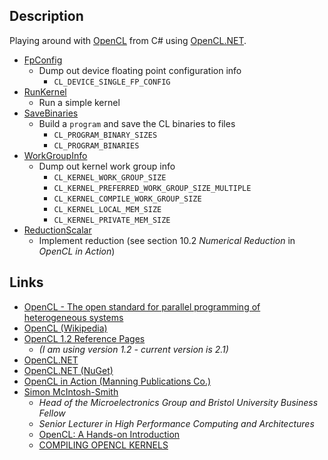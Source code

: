 
## Description

Playing around with [OpenCL](https://www.khronos.org/opencl/) from C# using [OpenCL.NET](https://openclnet.codeplex.com/).

* [FpConfig](https://github.com/taylorjg/OpenCLExperiments/tree/master/FpConfig)
    * Dump out device floating point configuration info
        * `CL_DEVICE_SINGLE_FP_CONFIG`
* [RunKernel](https://github.com/taylorjg/OpenCLExperiments/tree/master/RunKernel)
    * Run a simple kernel
* [SaveBinaries](https://github.com/taylorjg/OpenCLExperiments/tree/master/SaveBinaries)
    * Build a `program` and save the CL binaries to files
        * `CL_PROGRAM_BINARY_SIZES`
        * `CL_PROGRAM_BINARIES`
* [WorkGroupInfo](https://github.com/taylorjg/OpenCLExperiments/tree/master/WorkGroupInfo)
    * Dump out kernel work group info
        * `CL_KERNEL_WORK_GROUP_SIZE`
        * `CL_KERNEL_PREFERRED_WORK_GROUP_SIZE_MULTIPLE`
        * `CL_KERNEL_COMPILE_WORK_GROUP_SIZE`
        * `CL_KERNEL_LOCAL_MEM_SIZE`
        * `CL_KERNEL_PRIVATE_MEM_SIZE`
* [ReductionScalar](https://github.com/taylorjg/OpenCLExperiments/tree/master/ReductionScalar)
    * Implement reduction (see section 10.2 _Numerical Reduction_ in _OpenCL in Action_)

## Links

* [OpenCL - The open standard for parallel programming of heterogeneous systems](https://www.khronos.org/opencl/)
* [OpenCL (Wikipedia)](https://en.wikipedia.org/wiki/OpenCL)
* [OpenCL 1.2 Reference Pages](https://www.khronos.org/registry/cl/sdk/1.2/docs/man/xhtml/)
    * _(I am using version 1.2 - current version is 2.1)_
* [OpenCL.NET](https://openclnet.codeplex.com/)
* [OpenCL.NET (NuGet)](https://www.nuget.org/packages/OpenCL.Net/)
* [OpenCL in Action (Manning Publications Co.)](https://www.manning.com/books/opencl-in-action)
* [Simon McIntosh-Smith](https://www.cs.bris.ac.uk/home/simonm/)
    * _Head of the Microelectronics Group and Bristol University Business Fellow_
    * _Senior Lecturer in High Performance Computing and Architectures_
    * [OpenCL: A Hands-on Introduction](https://www.cs.bris.ac.uk/home/simonm/SC13/OpenCL_slides_SC13.pdf)
    * [COMPILING OPENCL KERNELS](http://www.cs.bris.ac.uk/home/simonm/montblanc/AdvancedOpenCL_full.pdf)

